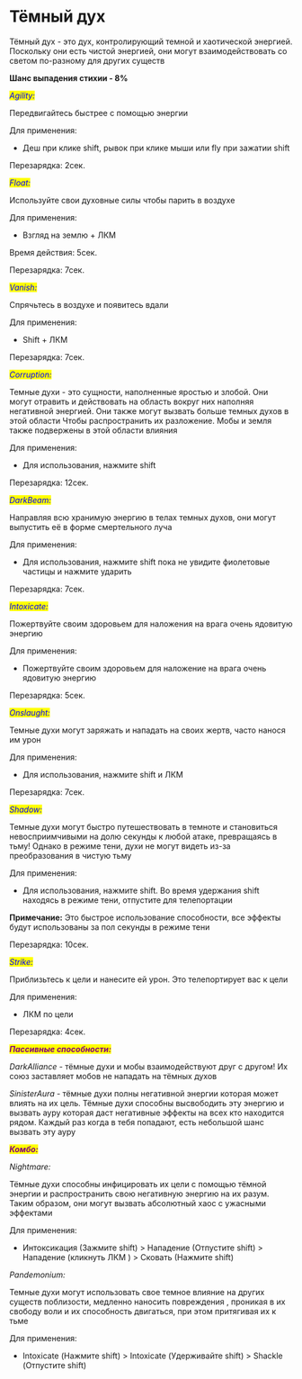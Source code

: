 # Тёмный дух

&#x20;Тёмный дух - это дух, контролирующий темной и хаотической энергией. Поскольку они есть чистой энергией, они могут взаимодействовать со светом по-разному для других существ

**Шанс выпадения стихии - 8%**

_<mark style="color:blue;">Agility:</mark>_

Передвигайтесь быстрее с помощью энергии

Для применения:&#x20;

* &#x20;Деш при клике shift, рывок  при клике мыши или fly при зажатии shift

Перезарядка: 2сек.

_<mark style="color:blue;">Float:</mark>_

Используйте свои духовные силы чтобы парить в воздухе

Для применения:&#x20;

* &#x20;Взгляд на землю + ЛКМ

Время действия: 5сек.

Перезарядка: 7сек.

_<mark style="color:blue;">Vanish:</mark>_

Спрячьтесь в воздухе и появитесь вдали

Для применения:&#x20;

* &#x20;Shift + ЛКМ

Перезарядка: 7сек.

_<mark style="color:blue;">Corruption:</mark>_

Темные духи - это сущности, наполненные яростью и злобой. Они могут отравить и действовать на область вокруг них наполняя негативной энергией. Они также могут вызвать больше темных духов в этой области Чтобы распространить их разложение. Мобы и земля также подвержены в этой области влияния

Для применения:&#x20;

* &#x20;Для использования, нажмите shift

Перезарядка: 12сек.

_<mark style="color:blue;">DarkBeam:</mark>_

Направляя всю хранимую энергию в телах темных духов, они могут выпустить её в форме смертельного луча

Для применения:&#x20;

* &#x20;Для использования, нажмите shift пока не увидите фиолетовые частицы и нажмите ударить

Перезарядка: 7сек.

_<mark style="color:blue;">Intoxicate:</mark>_

Пожертвуйте своим здоровьем для наложения на врага очень ядовитую энергию

Для применения:&#x20;

* &#x20;Пожертвуйте своим здоровьем для наложение на врага очень ядовитую энергию

Перезарядка: 5сек.

_<mark style="color:blue;">Onslaught:</mark>_

Темные духи могут заряжать и нападать на своих жертв, часто нанося им урон

Для применения:&#x20;

* &#x20;Для использования, нажмите shift и ЛКМ

Перезарядка: 7сек.

_<mark style="color:blue;">Shadow:</mark>_

Темные духи могут быстро путешествовать в темноте и становиться невосприимчивыми на долю секунды к любой атаке, превращаясь в тьму! Однако в режиме тени, духи не могут видеть из-за преобразования в чистую тьму

Для применения:&#x20;

* &#x20;Для использования, нажмите shift. Во время удержания shift находясь в режиме тени, отпустите для телепортации

**Примечание:** Это быстрое использование способности, все эффекты будут использованы за пол секунды в режиме тени

Перезарядка: 10сек.

_<mark style="color:blue;">Strike:</mark>_

Приблизьтесь к цели и нанесите ей урон. Это телепортирует вас к цели

Для применения:

* &#x20;ЛКМ по цели

Перезарядка: 4сек.

_<mark style="color:purple;">**Пассивные способности:**</mark>_

_DarkAlliance_ - тёмные духи и мобы взаимодействуют друг с другом! Их союз заставляет мобов не нападать на тёмных духов

_SinisterAura_ - тёмные духи полны негативной энергии которая может влиять на их цель. Тёмные духи способны высвободить эту энергию и вызвать ауру которая даст негативные эффекты на всех кто находится рядом. Каждый раз когда в тебя попадают, есть небольшой шанс вызвать эту ауру

_<mark style="color:purple;">**Комбо:**</mark>_

_Nightmare:_

Тёмные духи способны инфицировать их цели с помощью тёмной энергии и распространить свою негативную энергию на их разум. Таким образом, они могут вызвать абсолютный хаос с ужасными эффектами

Для применения:&#x20;

* &#x20;Интоксикация (Зажмите shift) > Нападение (Отпустите shift) > Нападение (кликнуть ЛКМ ) > Сковать (Нажмите shift)

_Pandemonium:_

Темные духи могут использовать свое темное влияние на других существ поблизости, медленно наносить повреждения , проникая в их свободу воли и их способность двигаться, при этом притягивая их к тьме

Для применения:&#x20;

* Intoxicate (Нажмите shift) > Intoxicate (Удерживайте shift) > Shackle (Отпустите shift)
